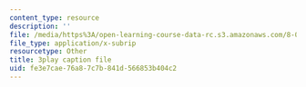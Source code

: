 ```yaml
---
content_type: resource
description: ''
file: /media/https%3A/open-learning-course-data-rc.s3.amazonaws.com/8-01sc-classical-mechanics-fall-2016/fe3e7cae76a87c7b841d566853b404c2_CfBeCHrQj_U.srt
file_type: application/x-subrip
resourcetype: Other
title: 3play caption file
uid: fe3e7cae-76a8-7c7b-841d-566853b404c2
---
```

